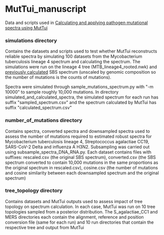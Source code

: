 # MutTui_manuscript
Data and scripts used in [Calculating and applying pathogen mutational spectra using MutTui](https://www.biorxiv.org/content/10.1101/2023.06.15.545111v1)

### simulations directory
Contains the datasets and scripts used to test whether MutTui reconstructs reliable spectra by simulating 100 datasets from the Mycobacterium tuberculosis lineage 4 spectrum and calculating the spectrum. The simulations were run on the lineage 4 tree (MTB_lineage4_rooted.nwk) and [previously calculated](https://www.biorxiv.org/content/10.1101/2022.07.13.499881v1) SBS spectrum (unscaled by genomic composition so the number of mutations is the counts of mutations).

Spectra were simulated through sample_mutations_spectrum.py with "-m 10000" to sample roughly 10,000 mutations. In directory simulated_and_calculated_spectra, the simulated spectrum for each run has suffix "sampled_spectrum.csv" and the spectrum calculated by MutTui has suffix "calculated_spectrum.csv"

### number_of_mutations directory
Contains spectra, converted spectra and downsampled spectra used to assess the number of mutations required to estimated robust spectra for Mycobacterium tuberculosis lineage 4, Streptococcus agalactiae CC19, SARS-CoV-2 Delta and influenza A H3N2. Subsampling was carried out using subsample_spectra_DNA_RNA.py. Each dataset contains files with suffixes: rescaled.csv (the original SBS spectrum), converted.csv (the SBS spectrum converted to contain 10,000 mutations in the same proportions as the original spectrum in rescaled.csv), cosine.csv (the number of mutations and cosine similarity between each downsampled spectrum and the original spectrum)

### tree_topology directory
Contains datasets and MutTui outputs used to assess impact of tree topology on spectrum calculation. In each case, MutTui was run on 10 tree topologies sampled from a posterior distribution. The S_agalactiae_CC1 and MERS directories each contain the alignment, reference and position conversion file (same for each run) and 10 run directories that contain the respective tree and output from MutTui
